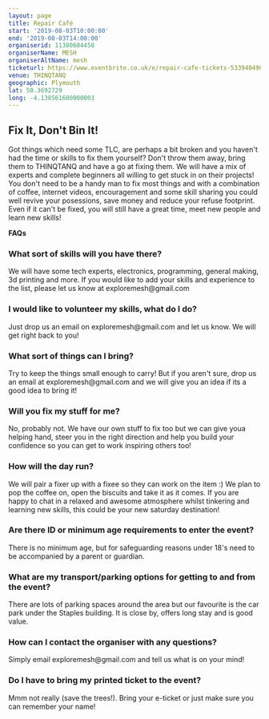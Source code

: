 ```yaml
---
layout: page
title: Repair Café 
start: '2019-08-03T10:00:00'
end: '2019-08-03T14:00:00'
organiserid: 11380604458
organiserName: MESH
organiserAltName: mesh
ticketurl: https://www.eventbrite.co.uk/e/repair-cafe-tickets-53394049038
venue: THINQTANQ
geographic: Plymouth
lat: 50.3692729
long: -4.138561600000003
---
```

<H2>Fix It, Don't Bin It!</H2>
<P>Got things which need some TLC, are perhaps a bit broken and you haven't had the time or skills to fix them yourself? Don't throw them away, bring them to THINQTANQ and have a go at fixing them. We will have a mix of experts and complete beginners all willing to get stuck in on their projects! You don't need to be a handy man to fix most things and with a combination of coffee, internet videos, encouragement and some skill sharing you could well revive your posessions, save money and reduce your refuse footprint. Even if it can't be fixed, you will still have a great time, meet new people and learn new skills!</P>
<P><STRONG>FAQs</STRONG></P>
<H3>What sort of skills will you have there?</H3>
<P>We will have some tech experts, electronics, programming, general making, 3d printing and more. If you would like to add your skills and experience to the list, please let us know at exploremesh@gmail.com</P>
<H3>I would like to volunteer my skills, what do I do?</H3>
<P>Just drop us an email on exploremesh@gmail.com and let us know. We will get right back to you!</P>
<H3>What sort of things can I bring?</H3>
<P>Try to keep the things small enough to carry! But if you aren't sure, drop us an email at exploremesh@gmail.com and we will give you an idea if its a good idea to bring it!</P>
<H3>Will you fix my stuff for me?</H3>
<P>No, probably not. We have our own stuff to fix too but we can give youa helping hand, steer you in the right direction and help you build your confidence so you can get to work inspiring others too!</P>
<H3>How will the day run? </H3>
<P>We will pair a fixer up with a fixee so they can work on the item :) We plan to pop the coffee on, open the biscuits and take it as it comes. If you are happy to chat in a relaxed and awesome atmosphere whilst tinkering and learning new skills, this could be your new saturday destination!</P>
<H3>Are there ID or minimum age requirements to enter the event?</H3>
<P>There is no minimum age, but for safeguarding reasons under 18's need to be accompanied by a parent or guardian.</P>
<H3>What are my transport/parking options for getting to and from the event?</H3>
<P>There are lots of parking spaces around the area but our favourite is the car park under the Staples building. It is close by, offers long stay and is good value. </P>
<H3>How can I contact the organiser with any questions?</H3>
<P>Simply email exploremesh@gmail.com and tell us what is on your mind!</P>
<H3>Do I have to bring my printed ticket to the event?</H3>
<P>Mmm not really (save the trees!). Bring your e-ticket or just make sure you can remember your name!</P>
